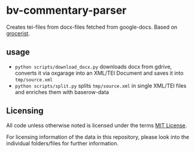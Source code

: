 # bv-commentary-parser
Creates tei-files from docx-files fetched from google-docs.
Based on [grocerist](https://github.com/grocerist/grocerist-tei).

## usage

* `python scripts/download_docx.py` downloads docx from gdrive, converts it via oxgarage into an XML/TEI Document and saves it into `tmp/source.xml`
* `python scripts/split.py` splits `tmp/source.xml` in single XML/TEI files and enriches them with baserow-data

## Licensing

All code unless otherwise noted is licensed under the terms [MIT License](https://opensource.org/licenses/MIT).

For licensing information of the data in this repository, please look into the individual folders/files for further information.
